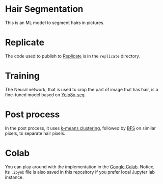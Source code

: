 
# Hair Segmentation
This is an ML model to segment hairs in pictures.

# Replicate
The code used to publish to [Replicate](https://replicate.com/hadilq/hair-segment)
is in the `replicate` directory.

# Training
The Neural network, that is used to crop the part of image that has hair,
is a fine-tuned model based on [Yolo8x-seg](https://github.com/ultralytics/ultralytics).

# Post process
In the post process, it uses [k-means clustering](https://en.wikipedia.org/wiki/K-means_clustering),
followed by [BFS](https://en.wikipedia.org/wiki/Breadth-first_search) on similar pixels,
to separate hair pixels.

# Colab
You can play around with the implementation in the [Google Colab](https://colab.research.google.com/drive/1nHIAV7oKPMpWNYgg3wNO9oeKvTfAqbLG?usp=sharing).
Notice, its `.ipynb` file is also saved in this repository if you prefer local Jupyter lab instance.

